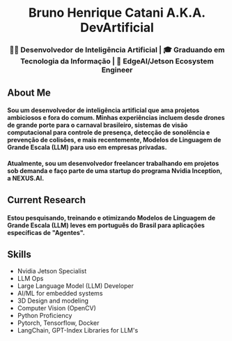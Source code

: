 <h1 align="center">Bruno Henrique Catani A.K.A. DevArtificial</h1>
<h3 align="center">👨‍💻 Desenvolvedor de Inteligência Artificial | 🎓 Graduando em Tecnologia da Informação | 🤖 EdgeAI/Jetson Ecosystem Engineer </h3>

## About Me
#### Sou um desenvolvedor de inteligência artificial que ama projetos ambiciosos e fora do comum. Minhas experiências incluem desde drones de grande porte para o carnaval brasileiro, sistemas de visão computacional para controle de presença, detecção de sonolência e prevenção de colisões, e mais recentemente, Modelos de Linguagem de Grande Escala (LLM) para uso em empresas privadas.

#### Atualmente, sou um desenvolvedor freelancer trabalhando em projetos sob demanda e faço parte de uma startup do programa Nvidia Inception, a NEXUS.AI.

## Current Research
#### Estou pesquisando, treinando e otimizando Modelos de Linguagem de Grande Escala (LLM) leves em português do Brasil para aplicações específicas de "Agentes".

## Skills
- Nvidia Jetson Specialist
- LLM Ops
- Large Language Model (LLM) Developer
- AI/ML for embedded systems
- 3D Design and modeling
- Computer Vision (OpenCV)
- Python Proficiency
- Pytorch, Tensorflow, Docker
- LangChain, GPT-Index Libraries for LLM's










